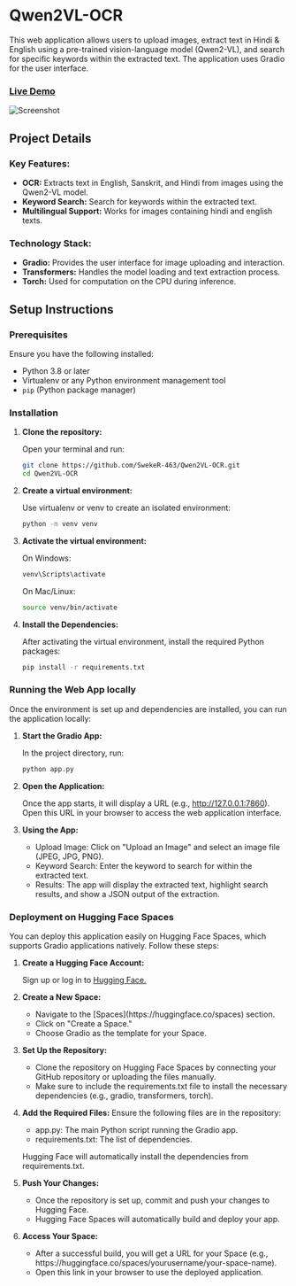 # Qwen2VL-OCR

This web application allows users to upload images, extract text in Hindi & English using a pre-trained vision-language model (Qwen2-VL), and search for specific keywords within the extracted text. The application uses Gradio for the user interface.

### [Live Demo](https://huggingface.co/spaces/Swekerr/Qwen2VL-OCR)  

![Screenshot](https://github.com/user-attachments/assets/74f6f6fe-c50e-43ce-a1c6-02ff6f64b2da)

## Project Details

### Key Features:
- **OCR:** Extracts text in English, Sanskrit, and Hindi from images using the Qwen2-VL model.
- **Keyword Search:** Search for keywords within the extracted text.
- **Multilingual Support:** Works for images containing hindi and english texts.

### Technology Stack:
- **Gradio:** Provides the user interface for image uploading and interaction.
- **Transformers:** Handles the model loading and text extraction process.
- **Torch:** Used for computation on the CPU during inference.

## Setup Instructions

### Prerequisites
Ensure you have the following installed:
- Python 3.8 or later
- Virtualenv or any Python environment management tool
- `pip` (Python package manager)

### Installation
1. **Clone the repository:**

   Open your terminal and run:
   ```bash
   git clone https://github.com/SwekeR-463/Qwen2VL-OCR.git
   cd Qwen2VL-OCR
   ```

2. **Create a virtual environment:**

   Use virtualenv or venv to create an isolated environment:
   ```bash
   python -m venv venv
   ```

3. **Activate the virtual environment:**

   On Windows:
   ```bash
   venv\Scripts\activate
   ```

   On Mac/Linux:
   ```bash
   source venv/bin/activate
   ```

4. **Install the Dependencies:**

   After activating the virtual environment, install the required Python packages:
   ```bash
   pip install -r requirements.txt
   ```

### Running the Web App locally

Once the environment is set up and dependencies are installed, you can run the application locally:

1. **Start the Gradio App:**
   
   In the project directory, run:
   ```bash
   python app.py
   ```

2. **Open the Application:**
   
   Once the app starts, it will display a URL (e.g., http://127.0.0.1:7860). Open this URL in your browser to access the web application interface.

3. **Using the App:**

   <ul>
      <li>Upload Image: Click on "Upload an Image" and select an image file (JPEG, JPG, PNG).</li>
      <li>Keyword Search: Enter the keyword to search for within the extracted text.</li>
      <li>Results: The app will display the extracted text, highlight search results, and show a JSON output of the extraction.</li>
   </ul>
   

### Deployment on Hugging Face Spaces

You can deploy this application easily on Hugging Face Spaces, which supports Gradio applications natively. Follow these steps:

1. **Create a Hugging Face Account:**

   Sign up or log in to [Hugging Face.](https://huggingface.co/)


2. **Create a New Space:**

   <ul>
      <li>Navigate to the [Spaces](https://huggingface.co/spaces) section.</li>
      <li>Click on "Create a Space."</li>
      <li>Choose Gradio as the template for your Space.</li>
   </ul>

4. **Set Up the Repository:**

   <ul>
      <li>Clone the repository on Hugging Face Spaces by connecting your GitHub repository or uploading the files manually.</li>
      <li>Make sure to include the requirements.txt file to install the necessary dependencies (e.g., gradio, transformers, torch).</li>
   </ul>
   
5. **Add the Required Files:**
   Ensure the following files are in the repository:

   <ul>
      <li>app.py: The main Python script running the Gradio app.</li>
      <li>requirements.txt: The list of dependencies.</li>
   </ul>

   Hugging Face will automatically install the dependencies from requirements.txt.

6. **Push Your Changes:**

   <ul>
      <li>Once the repository is set up, commit and push your changes to Hugging Face.</li>
      <li>Hugging Face Spaces will automatically build and deploy your app.</li>
   </ul>

7. **Access Your Space:**

   <ul>
      <li>After a successful build, you will get a URL for your Space (e.g., https://huggingface.co/spaces/yourusername/your-space-name).</li>
      <li>Open this link in your browser to use the deployed application.</li>
   </ul>
   
